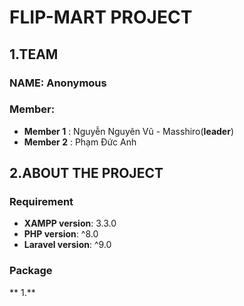 # FLIP-MART PROJECT
## 1.TEAM
### NAME: Anonymous
### Member: 
* **Member 1** : Nguyễn Nguyên Vũ - Masshiro(**leader**)
* **Member 2** : Phạm Đức Anh

## 2.ABOUT THE PROJECT
### Requirement
* **XAMPP version**: 3.3.0
* **PHP version**: ^8.0
* **Laravel version**: ^9.0
### Package
** 1.**